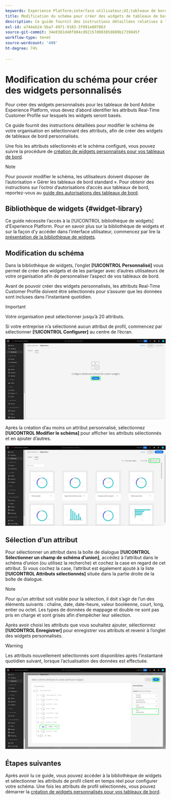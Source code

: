 ```yaml
---
keywords: Experience Platform;interface utilisateur;UI;tableaux de bord;tableau de bord;profils;segments;destinations;utilisation des licences
title: Modification du schéma pour créer des widgets de tableaux de bord personnalisés
description: Ce guide fournit des instructions détaillées relatives à la sélection des attributs et à la configuration du schéma de votre organisation dans le but de créer des widgets personnalisés pour les tableaux de bord d’Adobe Experience Platform.
exl-id: a744eb24-5ba7-4971-9183-3f891e807863
source-git-commit: 34e0381d40f884cd92157d08385d889b1739845f
workflow-type: tm+mt
source-wordcount: '499'
ht-degree: 74%

---
```


# Modification du schéma pour créer des widgets personnalisés

Pour créer des widgets personnalisés pour les tableaux de bord Adobe Experience Platform, vous devez d’abord identifier les attributs Real-Time Customer Profile sur lesquels les widgets seront basés.

Ce guide fournit des instructions détaillées pour modifier le schéma de votre organisation en sélectionnant des attributs, afin de créer des widgets de tableaux de bord personnalisés.

Une fois les attributs sélectionnés et le schéma configuré, vous pouvez suivre la procédure de [création de widgets personnalisés pour vos tableaux de bord](custom-widgets.md).

>[!NOTE]
>
>Pour pouvoir modifier le schéma, les utilisateurs doivent disposer de l’autorisation « Gérer les tableaux de bord standard ». Pour obtenir des instructions sur l’octroi d’autorisations d’accès aux tableaux de bord, reportez-vous au [guide des autorisations des tableaux de bord](../permissions.md).

## Bibliothèque de widgets {#widget-library}

Ce guide nécessite l’accès à la [!UICONTROL bibliothèque de widgets] d’Experience Platform. Pour en savoir plus sur la bibliothèque de widgets et sur la façon d’y accéder dans l’interface utilisateur, commencez par lire la [présentation de la bibliothèque de widgets](widget-library.md).

## Modification du schéma

Dans la bibliothèque de widgets, l’onglet **[!UICONTROL Personnalisé]** vous permet de créer des widgets et de les partager avec d’autres utilisateurs de votre organisation afin de personnaliser l’aspect de vos tableaux de bord.

Avant de pouvoir créer des widgets personnalisés, les attributs Real-Time Customer Profile doivent être sélectionnés pour s’assurer que les données sont incluses dans l’instantané quotidien.

>[!IMPORTANT]
>
>Votre organisation peut sélectionner jusqu’à 20 attributs.

Si votre entreprise n’a sélectionné aucun attribut de profil, commencez par sélectionner **[!UICONTROL Configurer]** au centre de l’écran.

![Onglet Personnalisé de l’espace de travail de la bibliothèque de widgets avec l’option Configurer en surbrillance.](../images/customization/configure-schema.png)

Après la création d’au moins un attribut personnalisé, sélectionnez **[!UICONTROL Modifier le schéma]** pour afficher les attributs sélectionnés et en ajouter d’autres.

![Onglet Personnalisé de l’espace de travail de la bibliothèque de widgets avec l’option Modifier le schéma mise en surbrillance.](../images/customization/edit-schema.png)

## Sélection d’un attribut

Pour sélectionner un attribut dans la boîte de dialogue **[!UICONTROL Sélectionner un champ de schéma d’union]**, accédez à l’attribut dans le schéma d’union (ou utilisez la recherche) et cochez la case en regard de cet attribut. Si vous cochez la case, l’attribut est également ajouté à la liste **[!UICONTROL Attributs sélectionnés]** située dans la partie droite de la boîte de dialogue.

>[!NOTE]
>
>Pour qu’un attribut soit visible pour la sélection, il doit s’agir de l’un des éléments suivants : chaîne, date, date-heure, valeur booléenne, court, long, entier ou octet. Les types de données de mappage et double ne sont pas pris en charge et sont grisés afin d’empêcher leur sélection.

Après avoir choisi les attributs que vous souhaitez ajouter, sélectionnez **[!UICONTROL Enregistrer]** pour enregistrer vos attributs et revenir à l’onglet des widgets personnalisés.

>[!WARNING]
>Les attributs nouvellement sélectionnés sont disponibles après l’instantané quotidien suivant, lorsque l’actualisation des données est effectuée.

![Boîte de dialogue de sélection des attributs de schéma avec attributs et d’enregistrement en surbrillance.](../images/customization/select-attribute.png)

## Étapes suivantes

Après avoir lu ce guide, vous pouvez accéder à la bibliothèque de widgets et sélectionner les attributs de profil client en temps réel pour configurer votre schéma. Une fois les attributs de profil sélectionnés, vous pouvez démarrer la [création de widgets personnalisés pour vos tableaux de bord](custom-widgets.md).
